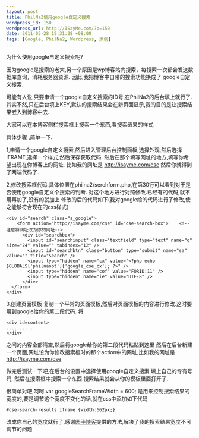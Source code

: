 ```yaml
--- 
layout: post
title: PhilNa2使用google自定义搜索
wordpress_id: 150
wordpress_url: http://ISayMe.com/?p=150
date: 2011-05-28 19:31:28 +08:00
tags: [Google, PhilNa2, Wordpress, 原创]
---
```

为什么使用google自定义搜索呢?

因为google是搜索的老大,另一个原因是wp博客站内搜索，每搜索一次都会发送数据库查询，消耗服务器资源.
因此,我把博客中自带的搜索功能换成了 google自定义搜索.

可能有人说,只要申请一个google自定义搜索的ID号,在PhilNa2的后台填上就行了.
其实不然,只在后台填上KEY,默认的搜索结果会在新页面显示,我的目的是让搜索结果嵌入到博客中去.

大家可以在本博客侧栏搜索框上搜索一个东西,看搜索结果的样式.

具体步骤 ,简单一下.

1,申请一个google自定义搜索,然后进入管理后台控制面板,选择外观,然后选择IFRAME,选择一个样式,然后保存获取代码.
然后在那个填写网址的地方,填写你希望出现在你博客上的网址.
比如我的网址是 http://isayme.com/cse
然后你就得到了两端代码了.

2,修改搜索框代码,具体位置在philna2/serchform.php,在第30行可以看到对于是否使用google自定义个搜索的判断.
对这个地方进行对照修改.已经有的代码,就不用再加了,没有的就加上
修改的后的代码如下(我对google给的代码进行了修改,使之能够符合现在的css样式)

    <div id="search" class="s_google">
        <form action="http://isayme.com/cse" id="cse-search-box">    <!--注意将网址改为你的网址-->
          <div id="searchbox">
            <input id="searchinput" class="textfield" type="text" name="q" size="24" value="" tabindex="12" />
            <input id="searchbtn" class="button" type="submit" name="sa" value="" title="Search" />
            <input type="hidden" name="cx" value="<?php echo $GLOBALS['philnaopt']['google_cse_cx']; ?>" />
            <input type="hidden" name="cof" value="FORID:11" />
            <input type="hidden" name="ie" value="UTF-8" />
          </div>
      </form>
    </div>
	
3,创建页面模板
复制一个平常的页面模板,然后对页面模板的内容进行修改.这时要用到google给你的第二段代码.
将

    <div id=content>
    ..........
    </div>
之间的内容全部清空,然后将google给你的第二段代码粘贴到这里
然后在后台新建一个页面,网址设为你修改搜索框时的那个action中的网址,比如我的网址是 http://isayme.com/cse


做完后测试一下吧,在后台的设置中选择使用google自定义搜索,填上自己的专有号码,
然后在搜索框中搜索一个东西.搜索结果就会从你的模板里面打开了.

很简单对吧,呵呵.var googleSearchFrameWidth = 600; 是用来控制搜索结果的宽度的,要是调节这个宽度不变化的话,就在css中添加如下代码

    #cse-search-results iframe {width:662px;}
改成你自己的宽度就行了,感谢[园子博客](http://www.yzznl.cn/archives/272.html)提供的方法,解决了我的搜索结果宽度不可调节的问题
